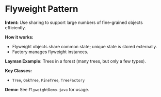 # Flyweight Pattern

**Intent:** Use sharing to support large numbers of fine-grained objects efficiently.

**How it works:**
- Flyweight objects share common state; unique state is stored externally.
- Factory manages flyweight instances.

**Layman Example:** Trees in a forest (many trees, but only a few types).

**Key Classes:**
- `Tree`, `OakTree`, `PineTree`, `TreeFactory`

**Demo:** See `FlyweightDemo.java` for usage.
